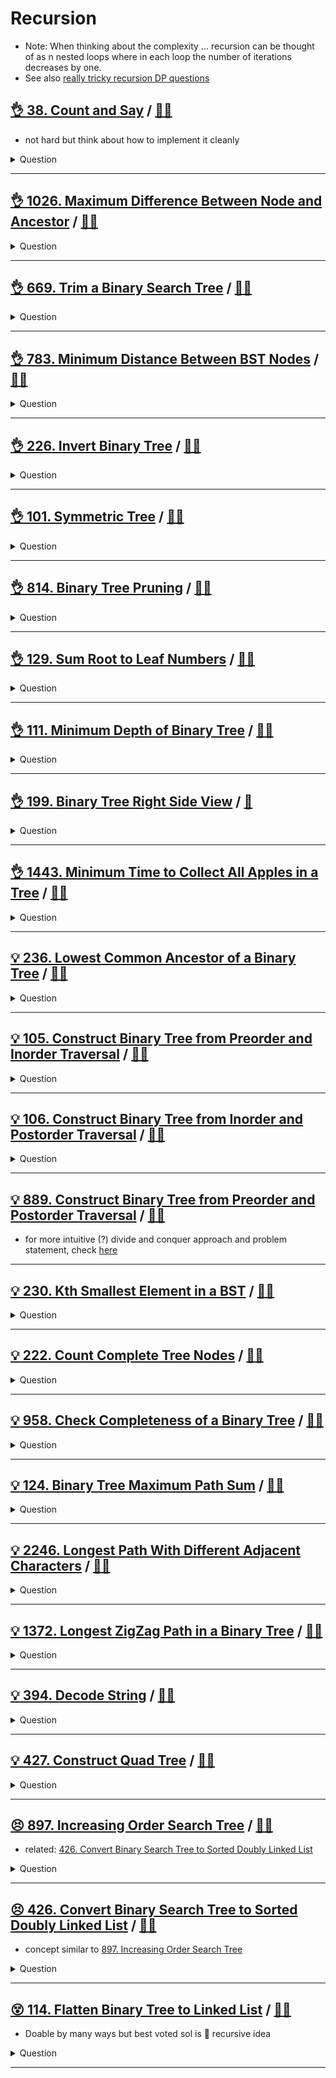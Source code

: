 # Recursion

- Note: When thinking about the complexity ... recursion can be thought of as n nested loops where in each loop the number of iterations decreases by one.
- See also [really tricky recursion DP questions](../dp/README.md#really-tricky-dp-recursion)

## [:ok_hand: 38. Count and Say](https://leetcode.com/problems/count-and-say/) / [:man_technologist:](count_and_say.h)

- not hard but think about how to implement it cleanly

<details><summary markdown="span">Question</summary>

```markdown
The count-and-say sequence is a sequence of digit strings defined by the recursive formula:

countAndSay(1) = "1"
countAndSay(n) is the way you would
- "say" the digit string from countAndSay(n-1), which is then converted into a
  different digit string.
- To determine how you "say" a digit string, split it into the minimal number of
  substrings such that each substring contains exactly one unique digit.
- Then for each substring, say the number of digits, then say the digit.
- Finally, concatenate every said digit.

Input: n = 4
Output: "1211"

Explanation:
- countAndSay(1) = "1"
- countAndSay(2) = say "1" = one 1 = "11"
- countAndSay(3) = say "11" = two 1's = "21"
- countAndSay(4) = say "21" = one 2 + one 1 = "12" + "11" = "1211"
```

</details>

------------------------------------------------------------------------------

## [:ok_hand: 1026. Maximum Difference Between Node and Ancestor](https://leetcode.com/problems/maximum-difference-between-node-and-ancestor/description/) / [:man_technologist:](max_diff_between_node_and_ancestor.h)

<details><summary markdown="span">Question</summary>

```markdown
Given the root of a binary tree, find the maximum value v for which there exist
different nodes a and b where v = |a.val - b.val| and a is an ancestor of b.

A node a is an ancestor of b if either: any child of a is equal to b or any
child of a is an ancestor of b.


Input: root = [8,3,10,1,6,null,14,null,null,4,7,13]
Output: 7
Explanation: We have various ancestor-node differences, some of which are given below :
|8 - 3| = 5
|3 - 7| = 4
|8 - 1| = 7
|10 - 13| = 3
Among all possible differences, the maximum value of 7 is obtained by |8 - 1| = 7.
```

</details>

------------------------------------------------------------------------------

## [:ok_hand: 669. Trim a Binary Search Tree](https://leetcode.com/problems/trim-a-binary-search-tree/) / [:man_technologist:](trim_a_bst.h)

<details><summary markdown="span">Question</summary>

```markdown
Given the root of a binary search tree and the lowest and highest boundaries as low and high,
trim the tree so that all its elements lies in [low, high]

     3               3
   0   4    ==>     2
      2            1
     1
```

</details>

------------------------------------------------------------------------------

## [:ok_hand: 783. Minimum Distance Between BST Nodes](https://leetcode.com/problems/minimum-distance-between-bst-nodes) / [:man_technologist:](min_distance_between_bst_nodes.h)

<details><summary markdown="span">Question</summary>

```markdown
Given the root of a Binary Search Tree (BST), return the minimum difference
between the values of any two different nodes in the tree.

Input: root = [1,0,48,null,null,12,49]
    1
0       48
      12   49

Output: 1
```

</details>

------------------------------------------------------------------------------

## [:ok_hand: 226. Invert Binary Tree](https://leetcode.com/problems/invert-binary-tree) / [:man_technologist:](invert_binary_tree.h)

<details><summary markdown="span">Question</summary>

```markdown
Given the root of a binary tree, invert the tree, and return its root.

       4                 4
   2      7           7      2
 1   3  6   9       9   6  3   1
```

</details>

------------------------------------------------------------------------------

## [:ok_hand: 101. Symmetric Tree](https://leetcode.com/problems/symmetric-tree) / [:man_technologist:](symmetric_tree.h)

<details><summary markdown="span">Question</summary>

```markdown
Given the root of a binary tree, check whether it is a mirror of itself
(i.e., symmetric around its center).

Input: root = [1,2,2,3,4,4,3]
Output: true
      1
   2      2
 3   4  4   3

Input: root = [1,2,2,null,3,null,3]
Output: false
      1
   2      2
     3      3
```

</details>

------------------------------------------------------------------------------

## [:ok_hand: 814. Binary Tree Pruning](https://leetcode.com/problems/binary-tree-pruning/) / [:man_technologist:](bt_prunning.h)

<details><summary markdown="span">Question</summary>

```markdown
Given the root of a binary tree with node value either 0 or 1,
return the same tree where every subtree (of the given tree) not containing a 1
has been removed.


     1               1
       0    ==>        0
      0  1               1
     0
```

</details>

------------------------------------------------------------------------------

## [:ok_hand: 129. Sum Root to Leaf Numbers](https://leetcode.com/problems/sum-root-to-leaf-numbers) / [:man_technologist:](sum_root_to_leaf_numbers.h)

<details><summary markdown="span">Question</summary>

```markdown
You are given the root of a binary tree containing digits from 0 to 9 only.

Each root-to-leaf path in the tree represents a number.

For example, the root-to-leaf path 1 -> 2 -> 3 represents the number 123.
Return the total sum of all root-to-leaf numbers.
Test cases are generated so that the answer will fit in a 32-bit integer.

Input: root = [1,2,3]
Output: 25
Explanation:
The root-to-leaf path 1->2 represents the number 12.
The root-to-leaf path 1->3 represents the number 13.
Therefore, sum = 12 + 13 = 25.
```

</details>

------------------------------------------------------------------------------

## [:ok_hand: 111. Minimum Depth of Binary Tree](https://leetcode.com/problems/minimum-depth-of-binary-tree) / [:man_technologist:](min_depth_of_btree.h)

<details><summary markdown="span">Question</summary>

```markdown
Given a binary tree, find its minimum depth.

The minimum depth is the number of nodes along the shortest path from the root node down to the nearest leaf node.

Note: A leaf is a node with no children.

Input: root = [3,9,20,null,null,15,7]
Output: 2
```

</details>

------------------------------------------------------------------------------

## [:ok_hand: 199. Binary Tree Right Side View](https://leetcode.com/problems/binary-tree-right-side-view) / [:snake:](binary_tree_rightside_view.py)

<details><summary markdown="span">Question</summary>

```markdown
Example 1:

Input: root = [1,2,3,null,5,null,4]

- Output: [1,3,4]

Example 2:

Input: root = [1,null,3]

- Output: [1,3]
```

</details>

------------------------------------------------------------------------------

## [:ok_hand: 1443. Minimum Time to Collect All Apples in a Tree](https://leetcode.com/problems/minimum-time-to-collect-all-apples-in-a-tree) / [:man_technologist:](min_time_to_collect_all_apples_in_a_tree.h)

<details><summary markdown="span">Question</summary>

```markdown
Given an undirected tree consisting of n vertices numbered from 0 to n-1,
which has some apples in their vertices.

You spend 1 second to walk over one edge of the tree.

Return the minimum time in seconds you have to spend to collect all apples in
the tree,

starting at vertex 0 and coming back to this vertex.

The edges of the undirected tree are given in the array edges, where
edges[i] = [ai, bi] means that exists an edge connecting the vertices ai and bi.

Additionally, there is a boolean array hasApple,
where hasApple[i] = true means that vertex i has an apple;
otherwise, it does not have any apple.

Input: n = 7,

edges = [[0,1],[0,2],[1,4],[1,5],[2,3],[2,6]],
hasApple = [false,false,true,false,true,true,false]
Output: 8

              0__
            /     \
          1        2(a)
        / \       / \
    4(a)  5(a)    3  6

8 seconds to traverse node with order:
0 -> 1 -> 4 -> 1 -> 5 -> 1 -> 0 -> 2 -> 0
   1   2    3    4    5    6    7    8
```

</details>

------------------------------------------------------------------------------

## [:bulb: 236. Lowest Common Ancestor of a Binary Tree](https://leetcode.com/problems/lowest-common-ancestor-of-a-binary-tree/) / [:man_technologist:](lca_of_btree.h)

<details><summary markdown="span">Question</summary>

```markdown
Given a binary tree, find the lowest common ancestor (LCA) of two given nodes in the tree.

         3
       5       1
    6    2   0   8
        7 4

- LCA of 5 and 1 is 3
- LCA of 5 and 4 is 5
...
```

</details>

------------------------------------------------------------------------------

## [:bulb: 105. Construct Binary Tree from Preorder and Inorder Traversal](https://leetcode.com/problems/construct-binary-tree-from-preorder-and-inorder-traversal/) / [:man_technologist:](btree_from_pre_and_in.h)

<details><summary markdown="span">Question</summary>

```markdown
Given two integer arrays preorder and inorder where
- preorder is the preorder traversal of a binary tree and
- inorder is the inorder traversal of the same tree,
construct and return the binary tree.

Input: preorder = [3,9,8,6,20,15,7], inorder = [8,9,6,3,15,20,7]
Output: [3,9,20,8,6,15,7]

     3
  9      20
8  6    15  7
```

</details>

------------------------------------------------------------------------------

## [:bulb: 106. Construct Binary Tree from Inorder and Postorder Traversal](https://leetcode.com/problems/construct-binary-tree-from-inorder-and-postorder-traversal) / [:man_technologist:](btree_from_in_and_post.h)

<details><summary markdown="span">Question</summary>

```markdown
Given two integer arrays inorder and postorder where inorder is the inorder
traversal of a binary tree and postorder is the postorder traversal of the same
tree, construct and return the binary tree.

Input: inorder = [9,3,15,20,7], postorder = [9,15,7,20,3]
Output: [3,9,20,null,null,15,7]
     3
  9      20
       15  7
```

</details>

------------------------------------------------------------------------------

## [:bulb: 889. Construct Binary Tree from Preorder and Postorder Traversal](https://leetcode.com/problems/construct-binary-tree-from-preorder-and-postorder-traversal/) / [:man_technologist:](btree_from_pre_post_recursion.h)

- for more intuitive (?) divide and conquer approach and problem statement, check [here](../divide_and_conquer/README.md#💡-889-construct-binary-tree-from-preorder-and-postorder-traversal-🎯)

------------------------------------------------------------------------------

## [:bulb: 230. Kth Smallest Element in a BST](https://leetcode.com/problems/kth-smallest-element-in-a-bst/) / [:man_technologist:](kth_smallest_element_in_bst.h)

<details><summary markdown="span">Question</summary>

```markdown
Given the root of a binary search tree, and an integer k,

return the kth smallest value (1-indexed) of all the values of the nodes
in the tree.

Input: root = [3,1,4,null,2], k = 1
   3
 1   4
  2

output = 1
```

</details>

------------------------------------------------------------------------------

## [:bulb: 222. Count Complete Tree Nodes](https://leetcode.com/problems/count-complete-tree-nodes/) / [:man_technologist:](count_complete_tree_nodes.h)

<details><summary markdown="span">Question</summary>

```markdown
Given the root of a complete binary tree, return the number of the nodes in the tree.

complete binary tree:
- every level, except possibly the last, is completely filled in a complete
  binary tree
- all nodes in the last level are as far left as possible. It can have between
  1 and 2^h nodes inclusive at the last level h.

Design an algorithm that runs in less than O(n) time complexity.
```

</details>

------------------------------------------------------------------------------

## [:bulb: 958. Check Completeness of a Binary Tree](https://leetcode.com/problems/check-completeness-of-a-binary-tree) / [:man_technologist:](check_complete_tree.h)

<details><summary markdown="span">Question</summary>

```markdown
Given the root of a binary tree, determine if it is a complete binary tree.

In a complete binary tree, every level, except possibly the last, is completely
filled, and all nodes in the last level are as far left as possible.

It can have between 1 and 2^h nodes inclusive at the last level h.

return true for:
     3
  9      20
8  6    15


return false for:
     3
  9      20
8      15
```

</details>

------------------------------------------------------------------------------

## [:bulb: 124. Binary Tree Maximum Path Sum](https://leetcode.com/problems/binary-tree-maximum-path-sum/) / [:man_technologist:](binary_tree_max_path_sum.h)

<details><summary markdown="span">Question</summary>

```markdown
A path in a binary tree is a sequence of nodes where each pair of adjacent nodes
in the sequence has an edge connecting them.

A node can only appear in the sequence at most once.

Note that the path does not need to pass through the root.

The path sum of a path is the sum of the node's values in the path.

Given the root of a binary tree, return the maximum path sum of any non-empty path.


      -10
    9      20
         15   7

Input: root = [-10,9,20,null,null,15,7]
Output: 42
Explanation: The optimal path is 15 -> 20 -> 7
             with a path sum of 15 + 20 + 7 = 42.

```

</details>

------------------------------------------------------------------------------

## [:bulb: 2246. Longest Path With Different Adjacent Characters](https://leetcode.com/problems/longest-path-with-different-adjacent-characters) / [:man_technologist:](longest_path_with_different_adjacent_characters.h)

<details><summary markdown="span">Question</summary>

```markdown
You are given a tree (i.e. a connected, undirected graph that has no cycles)
- rooted at node 0
- consisting of n nodes numbered from 0 to n - 1.

The tree is represented by a 0-indexed array parent of size n,
where parent[i] is the parent of node i.
Since node 0 is the root, parent[0] == -1.

You are also given a string s of length n,
where s[i] is the character assigned to node i.

Return the length of the longest path in the tree

such that no pair of adjacent nodes on the path
have the same character assigned to them.

Input: parent = [-1,0,0,1,1,2], s = "abacbe"
Output: 3

            0(a)
      2(a)        1(b)
    5(e)        3(c)  4(b)


Explanation: The longest path 0 -> 1 -> 3.
```

</details>

------------------------------------------------------------------------------

## [:bulb: 1372. Longest ZigZag Path in a Binary Tree](https://leetcode.com/problems/longest-zigzag-path-in-a-binary-tree) / [:man_technologist:](longest_zigzag_path_in_a_btree.h)

<details><summary markdown="span">Question</summary>

```markdown

You are given the root of a binary tree.

A ZigZag path for a binary tree is defined as follow:

Choose any node in the binary tree and a direction (right or left).

- If the current direction is right, move to the right child of the current node; otherwise, move to the left child.
- Change the direction from right to left or from left to right.
- Repeat the second and third steps until you can't move in the tree.
- Zigzag length is defined as the number of nodes visited - 1.
- (A single node has a length of 0).

- Return the longest ZigZag path contained in that tree.

      1
        1*
      1    1*
        1*    1
           1*
             1

Input: root = [1,null,1,1,1,null,null,1,1,null,1,null,null,null,1,null,1]
Output: 3
```

</details>

------------------------------------------------------------------------------

## [:bulb: 394. Decode String](https://leetcode.com/problems/decode-string/) / [:man_technologist:](decode_string.h)

<details><summary markdown="span">Question</summary>

```markdown
Given an encoded string, return its decoded string.

The encoding rule is:`k[encoded_string]`, where
- the `encoded_string` inside the square brackets is being repeated exactly k times.
- Note that k is guaranteed to be a positive integer.

You may assume that the input string is always valid;
there are no extra white spaces, square brackets are well-formed, etc.

Furthermore, you may assume that the original data does not contain any digits
and that digits are only for those repeat numbers, k.

For example, there will not be input like 3a or 2[4].

The test cases are generated so that the length of the output will never exceed 10^5.

Input: s = "3[a2[c]]"
Output: "accaccacc"
```

</details>

------------------------------------------------------------------------------

## [:bulb: 427. Construct Quad Tree](https://leetcode.com/problems/construct-quad-tree) / [:man_technologist:](construct_quad_tree.h)

<details><summary markdown="span">Question</summary>

```markdown
Given a n * n matrix grid of 0's and 1's only.
We want to represent the grid with a Quad-Tree.

A Quad-Tree is a tree data structure in which each internal node has exactly
four children. Besides, each node has two attributes:

- val: True if the node represents a grid of 1's or
       False if the node represents a grid of 0's.
- isLeaf: True if the node is leaf node on the tree or
          False if the node has the four children.
- Notice that you can assign the value of a node to True or False when isLeaf
is False, and both are accepted in the answer.

Return the root of the Quad-Tree representing the grid.
- check Leetcode for pictures of example
```

</details>

------------------------------------------------------------------------------

## [:persevere: 897. Increasing Order Search Tree](https://leetcode.com/problems/increasing-order-search-tree/) / [:man_technologist:](increasing_order_bst.h)

- related: [426. Convert Binary Search Tree to Sorted Doubly Linked List](#bulbbulb-426-convert-binary-search-tree-to-sorted-doubly-linked-list-dart)

<details><summary markdown="span">Question</summary>

```markdown
Given the root of a binary search tree, rearrange the tree in in-order to a linked list.

        5                1
    3       6      --->   2
  2  4       8             3
1           7  9            4
                             5
                              6
                               7
                                8
                                 9
```

</details>

------------------------------------------------------------------------------

## [:persevere: 426. Convert Binary Search Tree to Sorted Doubly Linked List](https://leetcode.com/problems/convert-binary-search-tree-to-sorted-doubly-linked-list/) / [:man_technologist:](convert_bst_to_dll.h)

- concept similar to [897. Increasing Order Search Tree](#bulbbulb-426-convert-binary-search-tree-to-sorted-doubly-linked-list-dart)

<details><summary markdown="span">Question</summary>

```markdown
Convert a Binary Search Tree to a sorted Circular Doubly-Linked List in place.

    4
   2  5   -->     1 <-> 2 <-> 3 <-> 4 <-> 5
  1 3             ^_______________________^
```

</details>

------------------------------------------------------------------------------

## [:dizzy_face: 114. Flatten Binary Tree to Linked List](https://leetcode.com/problems/flatten-binary-tree-to-linked-list/) / [:man_technologist:](flattern_btree_to_ll.h)

- Doable by many ways but best voted sol is :exploding_head: recursive idea

<details><summary markdown="span">Question</summary>

```markdown
Given the root of a binary tree, flatten the tree into a "linked list" like below
               1
    1            2
  2   5     -->    3
3  4    6            4
                       5
                         6
```

</details>

------------------------------------------------------------------------------
